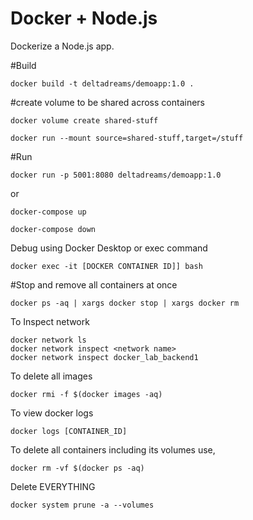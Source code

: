 # Docker + Node.js

Dockerize a Node.js app. 


#Build
```
docker build -t deltadreams/demoapp:1.0 .
```

#create volume to be shared across containers
```
docker volume create shared-stuff
```

```
docker run --mount source=shared-stuff,target=/stuff
```


#Run
```
docker run -p 5001:8080 deltadreams/demoapp:1.0 
```

or
```
docker-compose up
```

```
docker-compose down
```


Debug using Docker Desktop or exec command
```
docker exec -it [DOCKER CONTAINER ID]] bash
```

#Stop and remove all containers at once
```
docker ps -aq | xargs docker stop | xargs docker rm
```

To Inspect network
```
docker network ls
docker network inspect <network name> 
docker network inspect docker_lab_backend1
```

To delete all images
```
docker rmi -f $(docker images -aq)
```

To view docker logs
```
docker logs [CONTAINER_ID]
```

To delete all containers including its volumes use,
```
docker rm -vf $(docker ps -aq)
```
Delete EVERYTHING
```
docker system prune -a --volumes
```